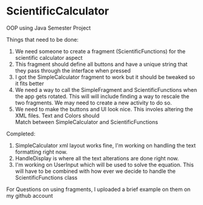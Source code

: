 # ScientificCalculator
OOP using Java Semester Project

Things that need to be done:   
1. We need someone to create a fragment (ScientificFunctions) for the scientific calculator aspect  
2. This fragment should define all buttons and have a unique string that they pass through the interface when pressed  
3. I got the SimpleCalculator fragment to work but it should be tweaked so it fits better  
4. We need a way to call the SimpleFragment and ScientificFunctions when the app gets rotated. This will will include finding a way to rescale the two fragments. We may need to create a new activity to do so.  
5. We need to make the buttons and UI look nice. This involes altering the XML files. Text and Colors should  
Match between SimpleCalculator and ScientificFunctions  
  
Completed:  
1. SimpleCalculator xml layout works fine, I'm working on handling the text formatting right now.  
2. HandleDisplay is where all the text alterations are done right now.  
3. I'm working on UserInput which will be used to solve the equation. This will have to be combined with how ever we   decide to handle the ScientificFunctions class

  
For Questions on using fragments, I uploaded a brief example on them on my github account  
